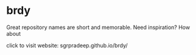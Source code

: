 # brdy
Great repository names are short and memorable. Need inspiration? How about

 click to visit website: sgrpradeep.github.io/brdy/

